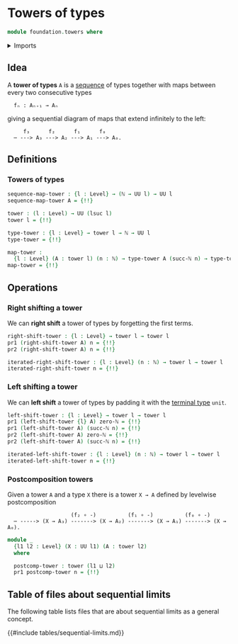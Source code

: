 # Towers of types

```agda
module foundation.towers where
```

<details><summary>Imports</summary>

```agda
open import elementary-number-theory.natural-numbers

open import foundation.dependent-pair-types
open import foundation.iterating-functions
open import foundation.unit-type
open import foundation.universe-levels
```

</details>

## Idea

A **tower of types** `A` is a [sequence](foundation.sequences.md) of types
together with maps between every two consecutive types

```text
  fₙ : Aₙ₊₁ → Aₙ
```

giving a sequential diagram of maps that extend infinitely to the left:

```text
     f₃      f₂      f₁      f₀
  ⋯ ---> A₃ ---> A₂ ---> A₁ ---> A₀.
```

## Definitions

### Towers of types

```agda
sequence-map-tower : {l : Level} → (ℕ → UU l) → UU l
sequence-map-tower A = {!!}

tower : (l : Level) → UU (lsuc l)
tower l = {!!}

type-tower : {l : Level} → tower l → ℕ → UU l
type-tower = {!!}

map-tower :
  {l : Level} (A : tower l) (n : ℕ) → type-tower A (succ-ℕ n) → type-tower A n
map-tower = {!!}
```

## Operations

### Right shifting a tower

We can **right shift** a tower of types by forgetting the first terms.

```agda
right-shift-tower : {l : Level} → tower l → tower l
pr1 (right-shift-tower A) n = {!!}
pr2 (right-shift-tower A) n = {!!}

iterated-right-shift-tower : {l : Level} (n : ℕ) → tower l → tower l
iterated-right-shift-tower n = {!!}
```

### Left shifting a tower

We can **left shift** a tower of types by padding it with the
[terminal type](foundation.unit-type.md) `unit`.

```agda
left-shift-tower : {l : Level} → tower l → tower l
pr1 (left-shift-tower {l} A) zero-ℕ = {!!}
pr1 (left-shift-tower A) (succ-ℕ n) = {!!}
pr2 (left-shift-tower A) zero-ℕ = {!!}
pr2 (left-shift-tower A) (succ-ℕ n) = {!!}

iterated-left-shift-tower : {l : Level} (n : ℕ) → tower l → tower l
iterated-left-shift-tower n = {!!}
```

### Postcomposition towers

Given a tower `A` and a type `X` there is a tower `X → A` defined by levelwise
postcomposition

```text
                    (f₂ ∘ -)          (f₁ ∘ -)          (f₀ ∘ -)
  ⋯ -----> (X → A₃) -------> (X → A₂) -------> (X → A₁) -------> (X → A₀).
```

```agda
module _
  {l1 l2 : Level} (X : UU l1) (A : tower l2)
  where

  postcomp-tower : tower (l1 ⊔ l2)
  pr1 postcomp-tower n = {!!}
```

## Table of files about sequential limits

The following table lists files that are about sequential limits as a general
concept.

{{#include tables/sequential-limits.md}}
